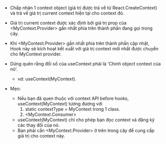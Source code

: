 - Chấp nhận 1 context object (giá trị được trả về từ React.CreateContext) và trả về giá trị current context hiện tại cho
  context đó.
- Giá trị current context được xác định bởi giá trị prop của <MyContext.Provider> gần nhất phía trên thành phần đang gọi
  trong cây.

- Khi <MyContext.Provider> gần nhất phía trên thành phần cập nhật, Hook này sẽ kích hoạt kết xuất với giá trị context
  mới nhất được chuyển cho MyContext provider.
- Dừng quên rằng đối số của useContext phải là 'Chính object context của nó'.
    - vd: useContext(MyContext).
- Mẹo:
    - Nếu bạn đã quen thuộc với context API before hooks, useContext(MyContext) tương đương với
        1. static contextType = MyContext trong 1 class.
        2. <MyContext.Consumer>
    - useContext(MyContext) chỉ cho phép bạn đọc context và đăng ký các thay đổi của nó.
    - Bạn phải cần <MyContext.Provider> ở trên trong cây để cung cấp giá trị cho context này.
